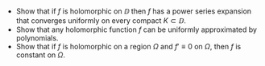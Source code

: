 
- Show that if $f$ is holomorphic on $\DD$ then $f$ has a power series expansion that converges uniformly on every compact $K\subset \DD$.
- Show that any holomorphic function $f$ can be uniformly approximated by polynomials.
- Show that if $f$ is holomorphic on a region $\Omega$ and $f'\equiv 0$ on $\Omega$, then $f$ is constant on $\Omega$.
